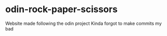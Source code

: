 # odin-rock-paper-scissors
Website made following the odin project
Kinda forgot to make commits my bad